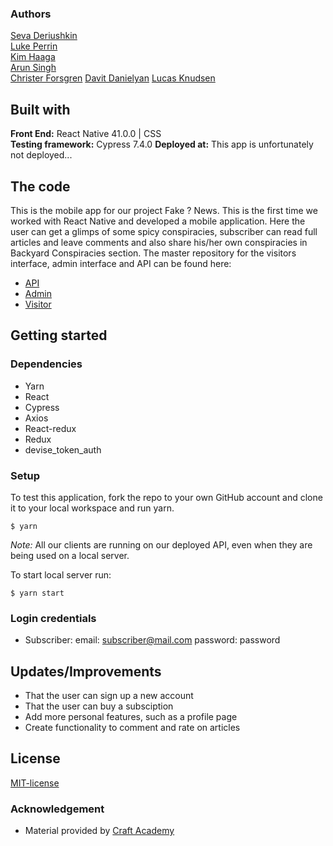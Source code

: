 ### Authors
[Seva Deriushkin](https://github.com/SevaDer14)  
[Luke Perrin](https://github.com/lukeperrin10)  
[Kim Haaga](https://github.com/1CIM)  
[Arun Singh](https://github.com/arunbhalli)  
[Christer Forsgren](https://github.com/christerforsgren91)
[Davit Danielyan](https://github.com/DavDan1)
[Lucas Knudsen](https://github.com/LucasKnudsen)


## Built with
**Front End:** React Native 41.0.0 | CSS  
**Testing framework:** Cypress 7.4.0
**Deployed at:** This app is unfortunately not deployed...  

## The code   
This is the mobile app for our project Fake ? News. This is the first time we worked with React Native and developed a mobile application. Here the user can get a glimps of some spicy conspiracies, subscriber can read full articles and leave comments and also share his/her own conspiracies in Backyard Conspiracies section.
The master repository for the visitors interface, admin interface and API can be found here:
* [API](https://github.com/CraftAcademy/fake_news_api)
* [Admin](https://github.com/CraftAcademy/fake_news_client_admin)
* [Visitor](https://github.com/CraftAcademy/fake_news_client_user)

## Getting started
### Dependencies  
* Yarn
* React
* Cypress
* Axios
* React-redux
* Redux
* devise_token_auth

### Setup   
To test this application, fork the repo to your own GitHub account and clone it to your local workspace and run yarn. </br>
```
$ yarn
``` 
*Note:* All our clients are running on our deployed API, even when they are being used on a local server.
 
To start local server run:
```
$ yarn start
```

### Login credentials
- Subscriber: email: subscriber@mail.com password: password

## Updates/Improvements   
- That the user can sign up a new account
- That the user can buy a subsciption
- Add more personal features, such as a profile page 
- Create functionality to comment and rate on articles

## License  
[MIT-license](https://en.wikipedia.org/wiki/MIT_License)

### Acknowledgement  
- Material provided by [Craft Academy](https://craftacademy.se)
